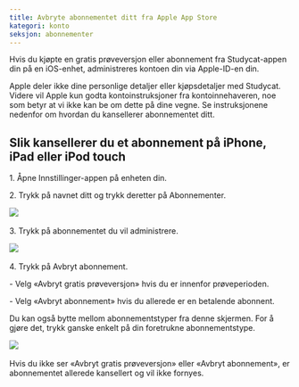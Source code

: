 ```yaml
---
title: Avbryte abonnementet ditt fra Apple App Store
kategori: konto
seksjon: abonnementer
---
```

Hvis du kjøpte en gratis prøveversjon eller abonnement fra Studycat-appen din på en iOS-enhet, administreres kontoen din via Apple-ID-en din.



Apple deler ikke dine personlige detaljer eller kjøpsdetaljer med Studycat. Videre vil Apple kun godta kontoinstruksjoner fra kontoinnehaveren, noe som betyr at vi ikke kan be om dette på dine vegne. Se instruksjonene nedenfor om hvordan du kansellerer abonnementet ditt.



## Slik kansellerer du et abonnement på iPhone, iPad eller iPod touch


1\. Åpne Innstillinger-appen på enheten din.


2\. Trykk på navnet ditt og trykk deretter på Abonnementer.


​![](/attachments/token/nCIncCXCjZuIPV648xYt0lib3/?name=apple_settings_subscriptions_01.PNG.png)​



3\. Trykk på abonnementet du vil administrere.


​![](/attachments/token/snrsdRNd9mcFLX6QtMUDNOy3y/?name=apple_device-settings_subscriptions_01.PNG)​



4\. Trykk på Avbryt abonnement.


\- Velg «Avbryt gratis prøveversjon» hvis du er innenfor prøveperioden.


\- Velg «Avbryt abonnement» hvis du allerede er en betalende abonnent.



Du kan også bytte mellom abonnementstyper fra denne skjermen. For å gjøre det, trykk ganske enkelt på din foretrukne abonnementstype.


​![](/attachments/token/dSyv3ALuqCzNu7Rx7JG3JzBWr/?name=apple_device-settings_subscriptions_02.PNG)​



Hvis du ikke ser «Avbryt gratis prøveversjon» eller «Avbryt abonnement», er abonnementet allerede kansellert og vil ikke fornyes.